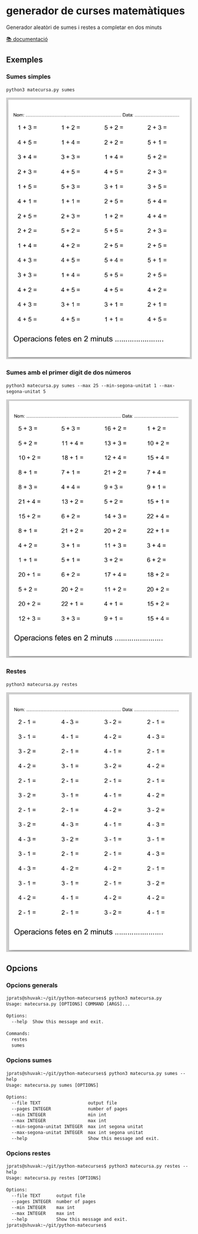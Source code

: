 # generador de curses matemàtiques

Generador aleatòri de sumes i restes a completar en dos minuts

[📚 documentació](https://jordiprats.github.io/python-matecurses/)

## Exemples

### Sumes simples

```
python3 matecursa.py sumes
```

![sumes](img/exemple_sumes.png)

### Sumes amb el primer digit de dos números

```
python3 matecursa.py sumes --max 25 --min-segona-unitat 1 --max-segona-unitat 5
```

![sumes](img/exemple_sumes_2d1d.png)

### Restes

```
python3 matecursa.py restes
```

![restes](img/exemple_restes.png)

## Opcions

### Opcions generals

```
jprats@shuvak:~/git/python-matecurses$ python3 matecursa.py 
Usage: matecursa.py [OPTIONS] COMMAND [ARGS]...

Options:
  --help  Show this message and exit.

Commands:
  restes
  sumes
```
### Opcions sumes

```
jprats@shuvak:~/git/python-matecurses$ python3 matecursa.py sumes --help
Usage: matecursa.py sumes [OPTIONS]

Options:
  --file TEXT                  output file
  --pages INTEGER              number of pages
  --min INTEGER                min int
  --max INTEGER                max int
  --min-segona-unitat INTEGER  max int segona unitat
  --max-segona-unitat INTEGER  max int segona unitat
  --help                       Show this message and exit.
```
### Opcions restes

```
jprats@shuvak:~/git/python-matecurses$ python3 matecursa.py restes --help
Usage: matecursa.py restes [OPTIONS]

Options:
  --file TEXT      output file
  --pages INTEGER  number of pages
  --min INTEGER    max int
  --max INTEGER    max int
  --help           Show this message and exit.
jprats@shuvak:~/git/python-matecurses$ 
```